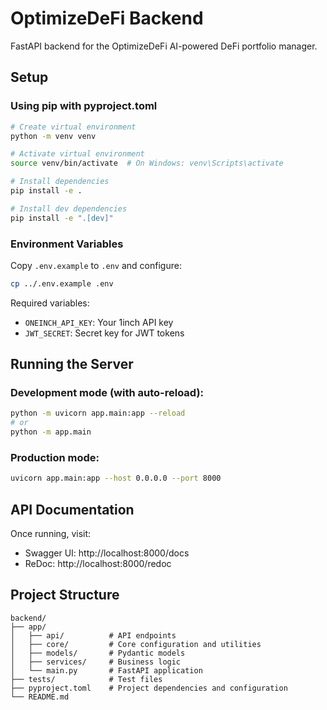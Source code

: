 # OptimizeDeFi Backend

FastAPI backend for the OptimizeDeFi AI-powered DeFi portfolio manager.

## Setup

### Using pip with pyproject.toml

```bash
# Create virtual environment
python -m venv venv

# Activate virtual environment
source venv/bin/activate  # On Windows: venv\Scripts\activate

# Install dependencies
pip install -e .

# Install dev dependencies
pip install -e ".[dev]"
```

### Environment Variables

Copy `.env.example` to `.env` and configure:

```bash
cp ../.env.example .env
```

Required variables:
- `ONEINCH_API_KEY`: Your 1inch API key
- `JWT_SECRET`: Secret key for JWT tokens

## Running the Server

### Development mode (with auto-reload):
```bash
python -m uvicorn app.main:app --reload
# or
python -m app.main
```

### Production mode:
```bash
uvicorn app.main:app --host 0.0.0.0 --port 8000
```

## API Documentation

Once running, visit:
- Swagger UI: http://localhost:8000/docs
- ReDoc: http://localhost:8000/redoc

## Project Structure

```
backend/
├── app/
│   ├── api/          # API endpoints
│   ├── core/         # Core configuration and utilities
│   ├── models/       # Pydantic models
│   ├── services/     # Business logic
│   └── main.py       # FastAPI application
├── tests/            # Test files
├── pyproject.toml    # Project dependencies and configuration
└── README.md
```